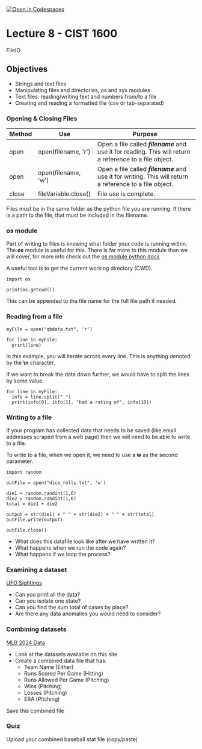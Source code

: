 [![Open in Codespaces](https://classroom.github.com/assets/launch-codespace-2972f46106e565e64193e422d61a12cf1da4916b45550586e14ef0a7c637dd04.svg)](https://classroom.github.com/open-in-codespaces?assignment_repo_id=19034787)
# Lecture 8 - CIST 1600

FileIO
## Objectives
- Strings and text files
- Manipulating files and directories, os and sys modules
- Text files: reading/writing text and numbers from/to a file
- Creating and reading a formatted file (csv or tab-separated)


### Opening & Closing Files
| Method | Use | Purpose |
| --- | --- | --- |
| open | open(filename, 'r') | Open a file called ***filename*** and use it for reading. This will return a reference to a file object. |
| open | open(filename, 'w') | Open a file called ***filename*** and use it for writing. This will return a reference to a file object. |
| close | fileVariable.close() | File use is complete. |

Files must be in the same folder as the python file you are running. If there is a path to the file, that must be included in the filename.

### os module
Part of writing to files is knowing what folder your code is running within. The **os** module is useful for this. There is far more to this module than we will cover, for more info check out the [os module python docs](https://docs.python.org/3/library/os.html)

A useful tool is to get the current working directory (CWD).
```
import os

print(os.getcwd())
```

This can be appended to the file name for the full file path if needed.

### Reading from a file
```
myFile = open("qbdata.txt", 'r')

for line in myFile:
  print(line)
```

In this example, you will iterate across every line. This is anything denoted by the **\n** character.

If we want to break the data down further, we would have to split the lines by some value.

```
for line in myFile:
  info = line.split(" ")
  print(info[0], info[1], "had a rating of", info[10])
```

### Writing to a file
If your program has collected data that needs to be saved (like email addresses scraped from a web page) then we will need to be able to write to a file.

To write to a file, when we open it, we need to use a **w** as the second parameter.
```
import random

outFile = open("dice_rolls.txt", 'w')

die1 = random.randint(1,6)
die2 = random.randint(1,6)
total = die1 + die2

output = str(die1) + " " + str(die2) + " " + str(total)
outFile.write(output)

outFile.close()

```

- What does this datafile look like after we have written it?
- What happens when we run the code again?
- What happens if we loop the process?


### Examining a dataset
[UFO Sightings](https://github.com/rfordatascience/tidytuesday/tree/2e9bd5a67e09b14d01f616b00f7f7e0931515d24/data/2019/2019-06-25)
- Can you print all the data?
- Can you isolate one state?
- Can you find the sum total of cases by place?
- Are there any data anomalies you would need to consider?

### Combining datasets
[MLB 2024 Data](https://www.baseball-reference.com/leagues/majors/2024.shtml)
- Look at the datasets available on this site
- Create a combined data file that has:
  - Team Name (Either)
  - Runs Scored Per Game (Hitting)
  - Runs Allowed Per Game (Pitching)
  - Wins (Pitching)
  - Losses (Pitching)
  - ERA (Pitching)

Save this combined file

### Quiz
Upload your combined baseball stat file (copy/paste)
